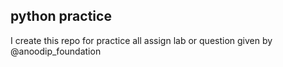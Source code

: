 ## python practice
I create this repo for practice all assign lab or question given by @anoodip_foundation
